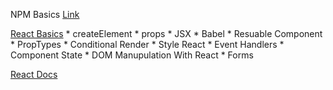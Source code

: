 NPM Basics [Link](https://nodesource.com/blog/an-absolute-beginners-guide-to-using-npm/)

[React Basics](https://egghead.io/lessons/react-create-html-elements-with-react-s-createelement-api)
    * createElement
    * props
    * JSX
    * Babel
    * Resuable Component
    * PropTypes
    * Conditional Render
    * Style React
    * Event Handlers
    * Component State
    * DOM Manupulation With React
    * Forms

[React Docs](https://reactjs.org/docs/getting-started.html)
